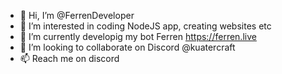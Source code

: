 - 👋 Hi, I’m @FerrenDeveloper
- 👀 I’m interested in coding NodeJS app, creating websites etc
- 🌱 I’m currently developig my bot Ferren https://ferren.live
- 💞️ I’m looking to collaborate on Discord @kuatercraft
- 📫 Reach me on discord

<!---
FerrenDeveloper/FerrenDeveloper is a ✨ special ✨ repository because its `README.md` (this file) appears on your GitHub profile.
You can click the Preview link to take a look at your changes.
--->
